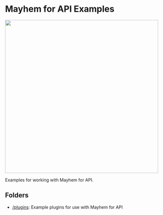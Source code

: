 # Mayhem for API Examples

<a href="http://mayhem4api.forallsecure.com/signup">
<img src="https://mayhem4api.forallsecure.com/downloads/img/mapi-logo-full-color.svg" width="500" />
</a>

Examples for working with Mayhem for API.

## Folders

- [/plugins](plugins/README.md):         Example plugins for use with Mayhem for API
